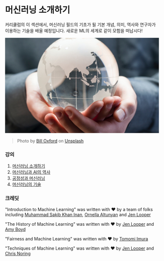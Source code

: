 # 머신러닝 소개하기

커리큘럼의 이 섹션에서, 머신러닝 필드의 기초가 될 기본 개념, 의미, 역사와 연구자가 이용하는 기술을 배울 예정입니다. 새로운 ML의 세계로 같이 모험을 떠납시다!

![globe](images/globe.jpg)
> Photo by <a href="https://unsplash.com/@bill_oxford?utm_source=unsplash&utm_medium=referral&utm_content=creditCopyText">Bill Oxford</a> on <a href="https://unsplash.com/s/photos/globe?utm_source=unsplash&utm_medium=referral&utm_content=creditCopyText">Unsplash</a>
  
### 강의

1. [머신러닝 소개하기](1-intro-to-ML/translations/README.ko.md)
1. [머신러닝과 AI의 역사](2-history-of-ML/translations/README.ko.md)
1. [공정성과 머신러닝](3-fairness/translations/README.ko.md)
1. [머신러닝의 기술](4-techniques-of-ML/translations/README.ko.md)

### 크레딧

"Introduction to Machine Learning" was written with ♥️ by a team of folks including [Muhammad Sakib Khan Inan](https://twitter.com/Sakibinan), [Ornella Altunyan](https://twitter.com/ornelladotcom) and [Jen Looper](https://twitter.com/jenlooper)

"The History of Machine Learning" was written with ♥️ by [Jen Looper](https://twitter.com/jenlooper) and [Amy Boyd](https://twitter.com/AmyKateNicho)

"Fairness and Machine Learning" was written with ♥️ by [Tomomi Imura](https://twitter.com/girliemac) 

"Techniques of Machine Learning" was written with ♥️ by [Jen Looper](https://twitter.com/jenlooper) and [Chris Noring](https://twitter.com/softchris) 